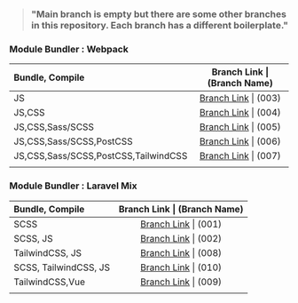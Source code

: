 
> ### "Main branch is empty but there are some other branches in this repository. Each branch has a different boilerplate."


### Module Bundler : Webpack


| Bundle, Compile                      |                 Branch Link \| (Branch Name)                 |
| :----------------------------------- | :----------------------------------------------------------: |
| JS                                   | [Branch Link](https://github.com/Rasaf-Ibrahim/Module-Bundler-Boilerplates/tree/003) \| (003) |
| JS,CSS                               | [Branch Link](https://github.com/Rasaf-Ibrahim/Module-Bundler-Boilerplates/tree/004) \| (004) |
| JS,CSS,Sass/SCSS                     | [Branch Link](https://github.com/Rasaf-Ibrahim/Module-Bundler-Boilerplates/tree/005) \| (005) |
| JS,CSS,Sass/SCSS,PostCSS             | [Branch Link](https://github.com/Rasaf-Ibrahim/Module-Bundler-Boilerplates/tree/006) \| (006) |
| JS,CSS,Sass/SCSS,PostCSS,TailwindCSS | [Branch Link](https://github.com/Rasaf-Ibrahim/Module-Bundler-Boilerplates/tree/007) \| (007) |
|                                      |                                                              |



### Module Bundler : Laravel Mix

| Bundle, Compile  |                 Branch Link \| (Branch Name)                 |
| :--------------- | :----------------------------------------------------------: |
| SCSS             | [Branch Link](https://github.com/Rasaf-Ibrahim/Module-Bundler-Boilerplates/tree/001) \| (001) |
| SCSS, JS         | [Branch Link](https://github.com/Rasaf-Ibrahim/Module-Bundler-Boilerplates/tree/002) \| (002) |
| TailwindCSS, JS | [Branch Link](https://github.com/Rasaf-Ibrahim/Module-Bundler-Boilerplates/tree/008) \| (008) |
| SCSS, TailwindCSS, JS | [Branch Link](https://github.com/Rasaf-Ibrahim/Module-Bundler-Boilerplates/tree/010) \| (010) |
| TailwindCSS,Vue | [Branch Link](https://github.com/Rasaf-Ibrahim/Module-Bundler-Boilerplates/tree/009) \| (009) |
|  |  |
